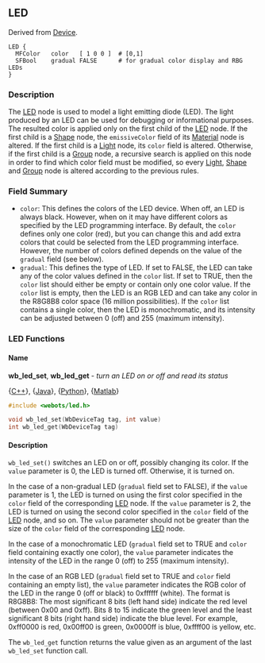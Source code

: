 ## LED

Derived from [Device](reference/device.md#device).

```
LED {
  MFColor   color   [ 1 0 0 ]  # [0,1]
  SFBool    gradual FALSE      # for gradual color display and RBG LEDs
}
```

### Description

The [LED](reference/led.md#led) node is used to model a light emitting diode
(LED). The light produced by an LED can be used for debugging or informational
purposes. The resulted color is applied only on the first child of the
[LED](reference/led.md#led) node. If the first child is a
[Shape](reference/shape.md#shape) node, the `emissiveColor` field of its
[Material](reference/material.md#material) node is altered. If the first child
is a [Light](reference/light.md#light) node, its `color` field is altered.
Otherwise, if the first child is a [Group](reference/group.md#group) node, a
recursive search is applied on this node in order to find which color field must
be modified, so every [Light](reference/light.md#light),
[Shape](reference/shape.md#shape) and [Group](reference/group.md#group) node is
altered according to the previous rules.

### Field Summary

- `color`: This defines the colors of the LED device. When off, an LED is always
black. However, when on it may have different colors as specified by the LED
programming interface. By default, the `color` defines only one color (red), but
you can change this and add extra colors that could be selected from the LED
programming interface. However, the number of colors defined depends on the
value of the `gradual` field (see below).
- `gradual`: This defines the type of LED. If set to FALSE, the LED can take any
of the color values defined in the `color` list. If set to TRUE, then the
`color` list should either be empty or contain only one color value. If the
`color` list is empty, then the LED is an RGB LED and can take any color in the
R8G8B8 color space (16 million possibilities). If the `color` list contains a
single color, then the LED is monochromatic, and its intensity can be adjusted
between 0 (off) and 255 (maximum intensity).

### LED Functions

#### Name

**wb\_led\_set**, **wb\_led\_get** - *turn an LED on or off and read its status*

{[C++](reference/cpp-api.md)}, {[Java](reference/java-api.md)}, {[Python](reference/python-api.md)}, {[Matlab](reference/matlab-api.md)}

``` c
#include <webots/led.h>

void wb_led_set(WbDeviceTag tag, int value)
int wb_led_get(WbDeviceTag tag)
```

#### Description

`wb_led_set()` switches an LED on or off, possibly changing its color. If the
`value` parameter is 0, the LED is turned off. Otherwise, it is turned on.

In the case of a non-gradual LED (`gradual` field set to FALSE), if the `value`
parameter is 1, the LED is turned on using the first color specified in the
`color` field of the corresponding [LED](reference/led.md#led) node. If the
`value` parameter is 2, the LED is turned on using the second color specified in
the `color` field of the [LED](reference/led.md#led) node, and so on. The
`value` parameter should not be greater than the size of the `color` field of
the corresponding [LED](reference/led.md#led) node.

In the case of a monochromatic LED (`gradual` field set to TRUE and `color`
field containing exactly one color), the `value` parameter indicates the
intensity of the LED in the range 0 (off) to 255 (maximum intensity).

In the case of an RGB LED (`gradual` field set to TRUE and `color` field
containing an empty list), the `value` parameter indicates the RGB color of the
LED in the range 0 (off or black) to 0xffffff (white). The format is R8G8B8: The
most significant 8 bits (left hand side) indicate the red level (between 0x00
and 0xff). Bits 8 to 15 indicate the green level and the least significant 8
bits (right hand side) indicate the blue level. For example, 0xff0000 is red,
0x00ff00 is green, 0x0000ff is blue, 0xffff00 is yellow, etc.

The `wb_led_get` function returns the value given as an argument of the last
`wb_led_set` function call.

